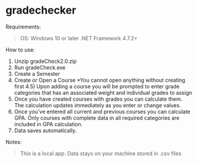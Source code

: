 # gradechecker
Requirements:
> OS: Windows 10 or later
> .NET Framework 4.7.2+

How to use:
1) Unzip gradeCheck2.0.zip
2) Run gradeCheck.exe
3) Create a Semester
4) Create or Open a Course *You cannot open anything without creating first
4.5) Upon adding a course you will be prompted to enter grade categories that has an associated weight and individual grades to assign
5) Once you have created courses with grades you can calculate them. The calculation updates immediately as you enter or change values.
6) Once you've entered all current and previous courses you can calculate GPA. Only courses with complete data in all required categories are included in GPA calculation.
7) Data saves automatically.

Notes:
> This is a local app.
> Data stays on your machine stored in .csv files
